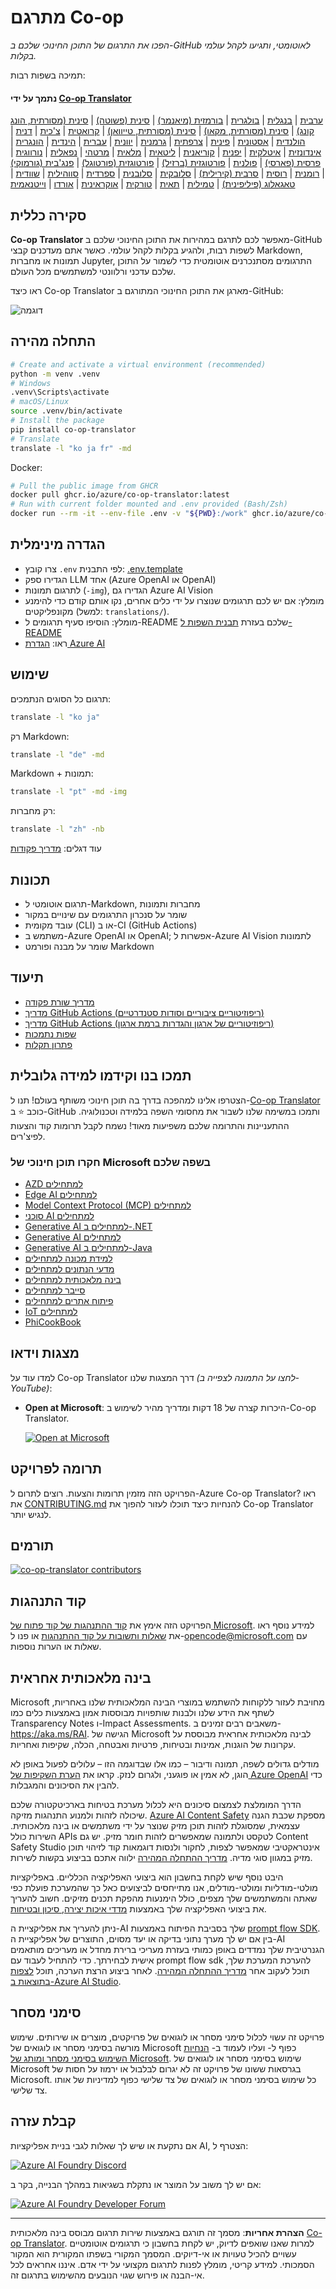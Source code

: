<!--
CO_OP_TRANSLATOR_METADATA:
{
  "original_hash": "8f776df01855a3a659c8eb6f16a5de74",
  "translation_date": "2025-10-15T03:31:45+00:00",
  "source_file": "README.md",
  "language_code": "he"
}
-->
# מתרגם Co-op

_הפכו את התרגום של התוכן החינוכי שלכם ב-GitHub לאוטומטי, ותגיעו לקהל עולמי בקלות._

תמיכה בשפות רבות:

#### נתמך על ידי <a href="https://github.com/Azure/Co-op-Translator">Co-op Translator</a>

<!-- CO-OP TRANSLATOR LANGUAGES TABLE START -->
<a href="./translations/ar/README.md">ערבית</a> | <a href="./translations/bn/README.md">בנגלית</a> | <a href="./translations/bg/README.md">בולגרית</a> | <a href="./translations/my/README.md">בורמזית (מיאנמר)</a> | <a href="./translations/zh/README.md">סינית (פשוטה)</a> | <a href="./translations/hk/README.md">סינית (מסורתית, הונג קונג)</a> | <a href="./translations/mo/README.md">סינית (מסורתית, מקאו)</a> | <a href="./translations/tw/README.md">סינית (מסורתית, טייוואן)</a> | <a href="./translations/hr/README.md">קרואטית</a> | <a href="./translations/cs/README.md">צ'כית</a> | <a href="./translations/da/README.md">דנית</a> | <a href="./translations/nl/README.md">הולנדית</a> | <a href="./translations/et/README.md">אסטונית</a> | <a href="./translations/fi/README.md">פינית</a> | <a href="./translations/fr/README.md">צרפתית</a> | <a href="./translations/de/README.md">גרמנית</a> | <a href="./translations/el/README.md">יוונית</a> | <a href="./translations/he/README.md">עברית</a> | <a href="./translations/hi/README.md">הינדית</a> | <a href="./translations/hu/README.md">הונגרית</a> | <a href="./translations/id/README.md">אינדונזית</a> | <a href="./translations/it/README.md">איטלקית</a> | <a href="./translations/ja/README.md">יפנית</a> | <a href="./translations/ko/README.md">קוריאנית</a> | <a href="./translations/lt/README.md">ליטאית</a> | <a href="./translations/ms/README.md">מלאית</a> | <a href="./translations/mr/README.md">מרטהי</a> | <a href="./translations/ne/README.md">נפאלית</a> | <a href="./translations/no/README.md">נורווגית</a> | <a href="./translations/fa/README.md">פרסית (פארסי)</a> | <a href="./translations/pl/README.md">פולנית</a> | <a href="./translations/br/README.md">פורטוגזית (ברזיל)</a> | <a href="./translations/pt/README.md">פורטוגזית (פורטוגל)</a> | <a href="./translations/pa/README.md">פנג'בית (גורמוקי)</a> | <a href="./translations/ro/README.md">רומנית</a> | <a href="./translations/ru/README.md">רוסית</a> | <a href="./translations/sr/README.md">סרבית (קירילית)</a> | <a href="./translations/sk/README.md">סלובקית</a> | <a href="./translations/sl/README.md">סלובנית</a> | <a href="./translations/es/README.md">ספרדית</a> | <a href="./translations/sw/README.md">סווהילית</a> | <a href="./translations/sv/README.md">שוודית</a> | <a href="./translations/tl/README.md">טאגאלוג (פיליפינית)</a> | <a href="./translations/ta/README.md">טמילית</a> | <a href="./translations/th/README.md">תאית</a> | <a href="./translations/tr/README.md">טורקית</a> | <a href="./translations/uk/README.md">אוקראינית</a> | <a href="./translations/ur/README.md">אורדו</a> | <a href="./translations/vi/README.md">וייטנאמית</a>
<!-- CO-OP TRANSLATOR LANGUAGES TABLE END -->

## סקירה כללית

**Co-op Translator** מאפשר לכם לתרגם במהירות את התוכן החינוכי שלכם ב-GitHub לשפות רבות, ולהגיע בקלות לקהל עולמי. כאשר אתם מעדכנים קבצי Markdown, תמונות או מחברות Jupyter, התרגומים מסתנכרנים אוטומטית כדי לשמור על התוכן שלכם עדכני ורלוונטי למשתמשים מכל העולם.

ראו כיצד Co-op Translator מארגן את התוכן החינוכי המתורגם ב-GitHub:

<img src="../../translated_images/translation-ex.0c8aa6a7ee0aad2b35cddcc110c719baf0afc640e8c5a45540e6c166b9907d91.he.png" alt="דוגמה">

## התחלה מהירה

```bash
# Create and activate a virtual environment (recommended)
python -m venv .venv
# Windows
.venv\Scripts\activate
# macOS/Linux
source .venv/bin/activate
# Install the package
pip install co-op-translator
# Translate
translate -l "ko ja fr" -md
```

Docker:

```bash
# Pull the public image from GHCR
docker pull ghcr.io/azure/co-op-translator:latest
# Run with current folder mounted and .env provided (Bash/Zsh)
docker run --rm -it --env-file .env -v "${PWD}:/work" ghcr.io/azure/co-op-translator:latest -l "ko ja fr" -md
```

## הגדרה מינימלית

- צרו קובץ `.env` לפי התבנית: <a href="./.env.template">.env.template</a>
- הגדירו ספק LLM אחד (Azure OpenAI או OpenAI)
- לתרגום תמונות (`-img`), הגדירו גם Azure AI Vision
- מומלץ: אם יש לכם תרגומים שנוצרו על ידי כלים אחרים, נקו אותם קודם כדי להימנע מקונפליקטים (למשל: `translations/`).
- מומלץ: הוסיפו סעיף תרגומים ל-README שלכם בעזרת <a href="./README_languages_template.md">תבנית השפות ל-README</a>
- ראו: <a href="./getting_started/set-up-azure-ai.md">הגדרת Azure AI</a>

## שימוש

תרגום כל הסוגים הנתמכים:

```bash
translate -l "ko ja"
```

רק Markdown:

```bash
translate -l "de" -md
```

Markdown + תמונות:

```bash
translate -l "pt" -md -img
```

רק מחברות:

```bash
translate -l "zh" -nb
```

עוד דגלים: <a href="./getting_started/command-reference.md">מדריך פקודות</a>

## תכונות

- תרגום אוטומטי ל-Markdown, מחברות ותמונות
- שומר על סנכרון התרגומים עם שינויים במקור
- עובד מקומית (CLI) או ב-CI (GitHub Actions)
- משתמש ב-Azure OpenAI או OpenAI; אפשרות ל-Azure AI Vision לתמונות
- שומר על מבנה ופורמט Markdown

## תיעוד

- <a href="./getting_started/command-line-guide/command-line-guide.md">מדריך שורת פקודה</a>
- <a href="./getting_started/github-actions-guide/github-actions-guide-public.md">מדריך GitHub Actions (ריפוזיטוריים ציבוריים וסודות סטנדרטיים)</a>
- <a href="./getting_started/github-actions-guide/github-actions-guide-org.md">מדריך GitHub Actions (ריפוזיטוריים של ארגון והגדרות ברמת ארגון)</a>
- <a href="./getting_started/supported-languages.md">שפות נתמכות</a>
- <a href="./getting_started/troubleshooting.md">פתרון תקלות</a>

## תמכו בנו וקידמו למידה גלובלית

הצטרפו אלינו למהפכה בדרך בה תוכן חינוכי משותף בעולם! תנו ל-<a href="https://github.com/azure/co-op-translator">Co-op Translator</a> כוכב ⭐ ב-GitHub ותמכו במשימה שלנו לשבור את מחסומי השפה בלמידה וטכנולוגיה. ההתעניינות והתרומה שלכם משפיעות מאוד! נשמח לקבל תרומות קוד והצעות לפיצ'רים.

### חקרו תוכן חינוכי של Microsoft בשפה שלכם

- <a href="https://github.com/microsoft/AZD-for-beginners">AZD למתחילים</a>
- <a href="https://github.com/microsoft/edgeai-for-beginners">Edge AI למתחילים</a>
- <a href="https://github.com/microsoft/mcp-for-beginners">Model Context Protocol (MCP) למתחילים</a>
- <a href="https://github.com/microsoft/ai-agents-for-beginners">סוכני AI למתחילים</a>
- <a href="https://github.com/microsoft/Generative-AI-for-beginners-dotnet">Generative AI למתחילים ב-‎.NET</a>
- <a href="https://github.com/microsoft/generative-ai-for-beginners">Generative AI למתחילים</a>
- <a href="https://github.com/microsoft/generative-ai-for-beginners-java">Generative AI למתחילים ב-Java</a>
- <a href="https://aka.ms/ml-beginners">למידת מכונה למתחילים</a>
- <a href="https://aka.ms/datascience-beginners">מדעי הנתונים למתחילים</a>
- <a href="https://aka.ms/ai-beginners">בינה מלאכותית למתחילים</a>
- <a href="https://github.com/microsoft/Security-101">סייבר למתחילים</a>
- <a href="https://aka.ms/webdev-beginners">פיתוח אתרים למתחילים</a>
- <a href="https://aka.ms/iot-beginners">IoT למתחילים</a>
- <a href="https://github.com/microsoft/PhiCookBook">PhiCookBook</a>

## מצגות וידאו

למדו עוד על Co-op Translator דרך המצגות שלנו _(לחצו על התמונה לצפייה ב-YouTube)_:

- **Open at Microsoft**: היכרות קצרה של 18 דקות ומדריך מהיר לשימוש ב-Co-op Translator.

  <a href="https://www.youtube.com/watch?v=jX_swfH_KNU"><img src="../../translated_images/open-ms-thumbnail.946b356b89bc5f0e33dcebb852f7926b98c33f54c1a49ce01c36ae7f35e2443a.he.jpg" alt="Open at Microsoft"></a>

## תרומה לפרויקט

הפרויקט הזה מזמין תרומות והצעות. רוצים לתרום ל-Azure Co-op Translator? ראו את <a href="./CONTRIBUTING.md">CONTRIBUTING.md</a> להנחיות כיצד תוכלו לעזור להפוך את Co-op Translator לנגיש יותר.

## תורמים

<a href="https://github.com/Azure/co-op-translator/graphs/contributors"><img src="https://contrib.rocks/image?repo=Azure/co-op-translator" alt="co-op-translator contributors"></a>

## קוד התנהגות

הפרויקט הזה אימץ את <a href="https://opensource.microsoft.com/codeofconduct/">קוד ההתנהגות של קוד פתוח של Microsoft</a>.
למידע נוסף ראו את <a href="https://opensource.microsoft.com/codeofconduct/faq/">שאלות ותשובות על קוד ההתנהגות</a> או
פנו ל-<a href="mailto:opencode@microsoft.com">opencode@microsoft.com</a> עם שאלות או הערות נוספות.

## בינה מלאכותית אחראית

Microsoft מחויבת לעזור ללקוחות להשתמש במוצרי הבינה המלאכותית שלנו באחריות, לשתף את הידע שלנו ולבנות שותפויות מבוססות אמון באמצעות כלים כמו Transparency Notes ו-Impact Assessments. משאבים רבים זמינים ב-<a href="https://aka.ms/RAI">https://aka.ms/RAI</a>.
הגישה של Microsoft לבינה מלאכותית אחראית מבוססת על עקרונות של הוגנות, אמינות ובטיחות, פרטיות ואבטחה, הכלה, שקיפות ואחריות.

מודלים גדולים לשפה, תמונה ודיבור – כמו אלו שבדוגמה הזו – עלולים לפעול באופן לא הוגן, לא אמין או פוגעני, ולגרום לנזק. קראו את <a href="https://learn.microsoft.com/legal/cognitive-services/openai/transparency-note?tabs=text">הערת השקיפות של Azure OpenAI</a> כדי להבין את הסיכונים והמגבלות.

הדרך המומלצת לצמצום סיכונים היא לכלול מערכת בטיחות בארכיטקטורה שלכם שיכולה לזהות ולמנוע התנהגות מזיקה. <a href="https://learn.microsoft.com/azure/ai-services/content-safety/overview">Azure AI Content Safety</a> מספקת שכבת הגנה עצמאית, שמסוגלת לזהות תוכן מזיק שנוצר על ידי משתמשים או בינה מלאכותית. השירות כולל APIs לטקסט ולתמונה שמאפשרים לזהות חומר מזיק. יש גם Content Safety Studio אינטראקטיבי שמאפשר לצפות, לחקור ולנסות דוגמאות קוד לזיהוי תוכן מזיק במגוון סוגי מדיה. <a href="https://learn.microsoft.com/azure/ai-services/content-safety/quickstart-text?tabs=visual-studio%2Clinux&pivots=programming-language-rest">מדריך ההתחלה המהירה</a> ילווה אתכם בביצוע בקשות לשירות.


היבט נוסף שיש לקחת בחשבון הוא ביצועי האפליקציה הכלליים. באפליקציות מולטי-מודליות ומולטי-מודלים, אנו מתייחסים לביצועים כאל כך שהמערכת פועלת כפי שאתה והמשתמשים שלך מצפים, כולל הימנעות מהפקת תכנים מזיקים. חשוב להעריך את ביצועי האפליקציה שלך באמצעות [מדדי איכות יצירה, סיכון ובטיחות](https://learn.microsoft.com/azure/ai-studio/concepts/evaluation-metrics-built-in).

ניתן להעריך את אפליקציית ה-AI שלך בסביבת הפיתוח באמצעות [prompt flow SDK](https://microsoft.github.io/promptflow/index.html). בין אם יש לך מערך נתוני בדיקה או יעד מסוים, התוצרים של אפליקציית ה-AI הגנרטיבית שלך נמדדים באופן כמותי בעזרת מעריכי ברירת מחדל או מעריכים מותאמים אישית לבחירתך. כדי להתחיל לעבוד עם prompt flow sdk להערכת המערכת שלך, תוכל לעקוב אחר [מדריך ההתחלה המהירה](https://learn.microsoft.com/azure/ai-studio/how-to/develop/flow-evaluate-sdk). לאחר ביצוע הרצת הערכה, תוכל [לצפות בתוצאות ב-Azure AI Studio](https://learn.microsoft.com/azure/ai-studio/how-to/evaluate-flow-results).

## סימני מסחר

פרויקט זה עשוי לכלול סימני מסחר או לוגואים של פרויקטים, מוצרים או שירותים. שימוש מורשה בסימני מסחר או לוגואים של Microsoft כפוף ל- ועליו לעמוד ב-
[הנחיות השימוש בסימני מסחר ומותג של Microsoft](https://www.microsoft.com/en-us/legal/intellectualproperty/trademarks/usage/general).
שימוש בסימני מסחר או לוגואים של Microsoft בגרסאות ששונו של פרויקט זה לא יגרום לבלבול או ירמוז על חסות של Microsoft.
כל שימוש בסימני מסחר או לוגואים של צד שלישי כפוף למדיניות של אותו צד שלישי.

## קבלת עזרה

אם נתקעת או שיש לך שאלות לגבי בניית אפליקציות AI, הצטרף ל:

[![Azure AI Foundry Discord](https://img.shields.io/badge/Discord-Azure_AI_Foundry_Community_Discord-blue?style=for-the-badge&logo=discord&color=5865f2&logoColor=fff)](https://aka.ms/foundry/discord)

אם יש לך משוב על המוצר או נתקלת בשגיאות במהלך הבנייה, בקר ב:

[![Azure AI Foundry Developer Forum](https://img.shields.io/badge/GitHub-Azure_AI_Foundry_Developer_Forum-blue?style=for-the-badge&logo=github&color=000000&logoColor=fff)](https://aka.ms/foundry/forum)

---

**הצהרת אחריות**:
מסמך זה תורגם באמצעות שירות תרגום מבוסס בינה מלאכותית [Co-op Translator](https://github.com/Azure/co-op-translator). למרות שאנו שואפים לדיוק, יש לקחת בחשבון כי תרגומים אוטומטיים עשויים להכיל טעויות או אי-דיוקים. המסמך המקורי בשפתו המקורית הוא המקור הסמכותי. למידע קריטי, מומלץ לפנות לתרגום מקצועי על ידי אדם. איננו אחראים לכל אי-הבנה או פירוש שגוי הנובעים מהשימוש בתרגום זה.